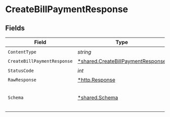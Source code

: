# CreateBillPaymentResponse


## Fields

| Field                                                                                 | Type                                                                                  | Required                                                                              | Description                                                                           |
| ------------------------------------------------------------------------------------- | ------------------------------------------------------------------------------------- | ------------------------------------------------------------------------------------- | ------------------------------------------------------------------------------------- |
| `ContentType`                                                                         | *string*                                                                              | :heavy_check_mark:                                                                    | N/A                                                                                   |
| `CreateBillPaymentResponse`                                                           | [*shared.CreateBillPaymentResponse](../../models/shared/createbillpaymentresponse.md) | :heavy_minus_sign:                                                                    | Success                                                                               |
| `StatusCode`                                                                          | *int*                                                                                 | :heavy_check_mark:                                                                    | N/A                                                                                   |
| `RawResponse`                                                                         | [*http.Response](https://pkg.go.dev/net/http#Response)                                | :heavy_minus_sign:                                                                    | N/A                                                                                   |
| `Schema`                                                                              | [*shared.Schema](../../models/shared/schema.md)                                       | :heavy_minus_sign:                                                                    | The request made is not valid.                                                        |